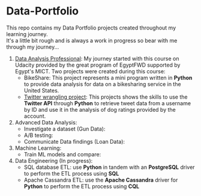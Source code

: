 # Data-Portfolio
This repo contains my Data Portfolio projects created throughout my learning journey.  
It's a little bit rough and is always a work in progress so bear with me through my journey...  
  
1. [Data Analysis Professional](./01%20-%20Data%20Analysis%20Professional):
  My journey started with this course on Udacity provided by the great program of EgyptFWD supported by Egypt's MICT.
  Two projects were created during this course:
    * BikeShare: This project represents a mini program written in **Python** to provide data analysis for data on a bikesharing service in the United States.
    * [Twitter wrangling project](./01%20-%20Data%20Analysis%20Professional/2%20-%20Twitter%20Data%20Wrangling): This projects shows the skills to use the **Twitter API** through **Python** to retrieve tweet data from a username by ID and use it in the analysis of dog ratings provided by the account. 
2. Advanced Data Analysis:
    * Investigate a dataset (Gun Data):
    * A/B testing:
    * Communicate Data findings (Loan Data):
3. Machine Learning:
    * Train ML models and compare:
4. Data Engineering (In progress):
    * SQL database ETL: use **Python** in tandem with an **PostgreSQL** driver to perform the ETL process using **SQL** 
    * Apache Cassandra ETL: use the **Apache Cassandra** driver for **Python** to perform the ETL process using **CQL** 
